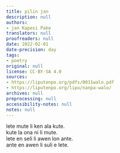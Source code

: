 ```yaml
---
title: pilin jan
description: null
authors:
- jan Kapesi Pake
translators: null
proofreaders: null
date: 2022-02-01
date-precision: day
tags:
- poetry
original: null
license: CC-BY-SA 4.0
sources:
- https://liputenpo.org/pdfs/0011walo.pdf
- https://liputenpo.org/lipu/nanpa-walo/
archives: null
preprocessing: null
accessibility-notes: null
notes: null
---
```


lete mute li ken ala kute.  
kute la ona ni li mute.  
lete en seli li awen lon ante.  
ante en awen li suli e lete.